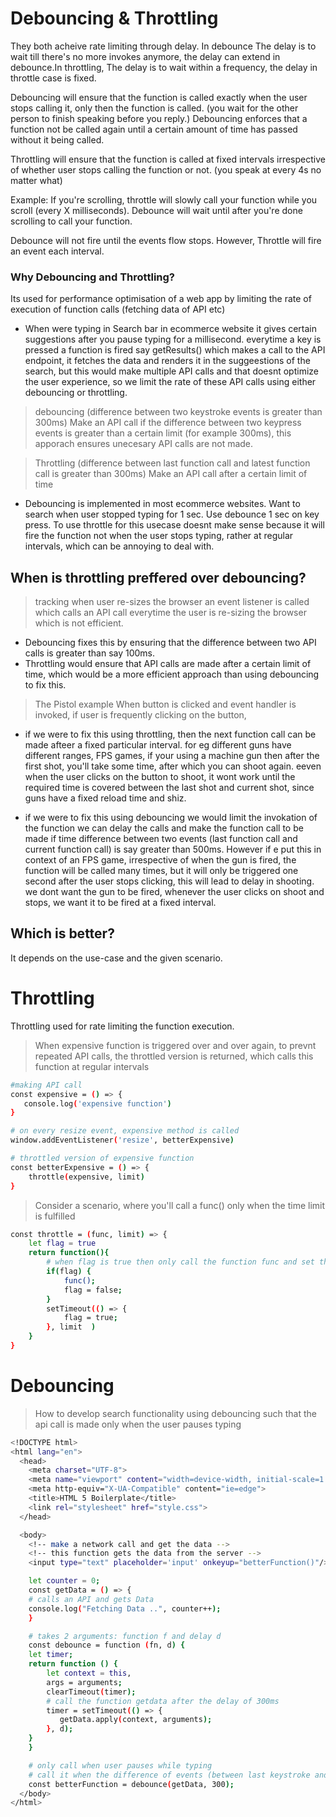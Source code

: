 # Debouncing & Throttling
They both acheive rate limiting through delay. In debounce The delay is to wait till there's no more invokes anymore, the delay can extend in debounce.In throttling, The delay is to wait within a frequency, the delay in throttle case is fixed.

Debouncing will ensure that the function is called exactly when the user stops calling it, only then the function is called. (you wait for the other person to finish speaking before you reply.) Debouncing enforces that a function not be called again until a certain amount of time has passed without it being called. 

Throttling will ensure that the function is called at fixed intervals irrespective of whether user stops calling the function or not. (you speak at every 4s no matter what)

Example: If you're scrolling, throttle will slowly call your function while you scroll (every X milliseconds). Debounce will wait until after you're done scrolling to call your function.

Debounce will not fire until the events flow stops. However, Throttle will fire an event each interval.

### Why Debouncing and Throttling?
Its used for performance optimisation of a web app by limiting the rate of execution of function calls (fetching data of API etc)

- When were typing in Search bar in ecommerce website it gives certain suggestions after you pause typing for a millisecond. everytime a key is pressed a function is fired say getResults() which makes a call to the API endpoint, it fetches the data and renders it in the suggeestions of the search, but this would make multiple API calls and that doesnt optimize the user experience, so we limit the rate of these API calls using either debouncing or throttling. 

> debouncing (difference between two keystroke events is greater than 300ms)
Make an API call if the difference between two keypress events is greater than a certain limit (for example 300ms), this apporach ensures unecesary API calls are not made. 

> Throttling (difference between last function call and latest function call is greater than 300ms)
Make an API call after a certain limit of time 

- Debouncing is implemented in most ecommerce websites. Want to search when user stopped typing for 1 sec. Use debounce 1 sec on key press. To use throttle for this usecase doesnt make sense because it will fire the function not when the user stops typing, rather at regular intervals, which can be annoying to deal with. 

## When is throttling preffered over debouncing?

> tracking when user re-sizes the browser 
an event listener is called which calls an API call everytime the user is re-sizing the browser which is not efficient. 

- Debouncing fixes this by ensuring that the difference between two API calls is greater than say 100ms. 
- Throttling would ensure that API calls are made after a certain limit of time, which would be a more efficient approach than using debouncing to fix this.

> The Pistol example
When button is clicked and event handler is invoked, if user is frequently clicking on the button, 
- if we were to fix this using throttling, then the next function call can be made afteer a fixed particular interval. for eg different guns have different ranges, FPS games, if your using a machine gun then after the first shot, you'll take some time, after which you can shoot again. eeven when the user clicks on the button to shoot, it wont work until the required time is covered between the last shot and current shot, since guns have a fixed reload time and shiz. 

- if we were to fix this using debouncing we would limit the invokation of the function we can delay the calls and make the function call to be made if time difference between two events (last function call and current function call) is say greater than 500ms. However if e put this in context of an FPS game, irrespective of when the gun is fired, the function will be called many times, but it will only be triggered one second  after the user stops clicking, this will lead to delay in shooting. we dont want the gun to be fired, whenever the user clicks on shoot and stops, we want it to be fired at a fixed interval. 

## Which is better?
It depends on the use-case and the given scenario. 

# Throttling 
Throttling used for rate limiting the function execution. 

> When expensive function is triggered over and over again, to prevnt repeated API calls, the throttled version is returned, which calls this function at regular intervals 
```bash
#making API call
const expensive = () => {
   console.log('expensive function')
}

# on every resize event, expensive method is called 
window.addEventListener('resize', betterExpensive)

# throttled version of expensive function
const betterExpensive = () => {
    throttle(expensive, limit)
}
```
> Consider a scenario, where you'll call a func() only when the time limit is fulfilled 
```bash
const throttle = (func, limit) => {
    let flag = true 
    return function(){
        # when flag is true then only call the function func and set the flag to false, which will be set to true only after the time limit set
        if(flag) {
            func();
            flag = false;
        }
        setTimeout(() => {
            flag = true;
        }, limit  )
    }
}
```
# Debouncing
> How to develop search functionality using debouncing such that the api call is made only when the user pauses typing 
```bash
<!DOCTYPE html>
<html lang="en">
  <head>
    <meta charset="UTF-8">
    <meta name="viewport" content="width=device-width, initial-scale=1.0">
    <meta http-equiv="X-UA-Compatible" content="ie=edge">
    <title>HTML 5 Boilerplate</title>
    <link rel="stylesheet" href="style.css">
  </head>

  <body>
    <!-- make a network call and get the data -->
    <!-- this function gets the data from the server -->
    <input type="text" placeholder='input' onkeyup="betterFunction()"/>

	let counter = 0;
    const getData = () => {
    # calls an API and gets Data
    console.log("Fetching Data ..", counter++);
    }

    # takes 2 arguments: function f and delay d
    const debounce = function (fn, d) {
    let timer;
    return function () {
        let context = this,
        args = arguments;
        clearTimeout(timer);
        # call the function getdata after the delay of 300ms
        timer = setTimeout(() => {
           getData.apply(context, arguments);
        }, d);
    }
    }

    # only call when user pauses while typing 
    # call it when the difference of events (between last keystroke and the next  keystroke which denotes the pause) is greater than 300ms 
    const betterFunction = debounce(getData, 300);
  </body>
</html>
```





